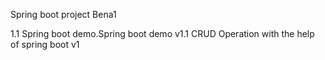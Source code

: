 Spring boot project
Bena1

1.1
Spring boot demo.Spring boot demo v1.1
CRUD
Operation with the help of spring boot
v1
